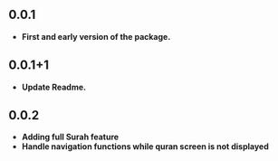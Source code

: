 ## 0.0.1

* **First and early version of the package.**

## 0.0.1+1

* **Update Readme.**

## 0.0.2

* **Adding full Surah feature**
* **Handle navigation functions while quran screen is not displayed**
